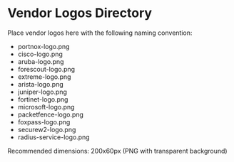 # Vendor Logos Directory

Place vendor logos here with the following naming convention:
- portnox-logo.png
- cisco-logo.png
- aruba-logo.png
- forescout-logo.png
- extreme-logo.png
- arista-logo.png
- juniper-logo.png
- fortinet-logo.png
- microsoft-logo.png
- packetfence-logo.png
- foxpass-logo.png
- securew2-logo.png
- radius-service-logo.png

Recommended dimensions: 200x60px (PNG with transparent background)
